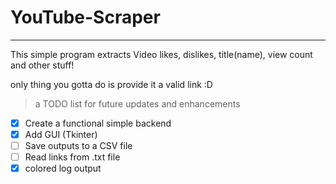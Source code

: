 # YouTube-Scraper
---------------------------

This simple program extracts Video likes, dislikes, title(name),
view count and other stuff!

only thing you gotta do is provide it a valid link :D

> a TODO list for future updates and enhancements
  - [x] Create a functional simple backend
  - [x] Add GUI (Tkinter)
  - [ ] Save outputs to a CSV file 
  - [ ] Read links from .txt file
  - [x] colored log output
